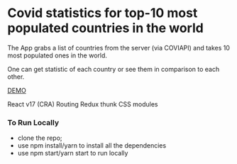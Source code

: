 # Covid statistics for top-10 most populated countries in the world

The App grabs a list of countries from the server (via COVIAPI) and takes 10 most populated ones in the world.

One can get statistic of each country or see them in comparison to each other.

<a href="https://bullet03.github.io/covid/">DEMO<a>

React v17 (CRA)
Routing
Redux
thunk
CSS modules

### To Run Locally

- clone the repo;
- use npm install/yarn to install all the dependencies
- use npm start/yarn start to run locally